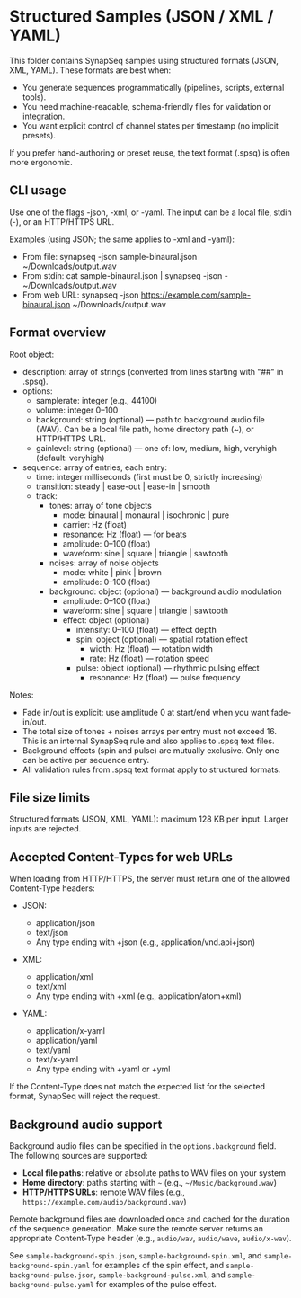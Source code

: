 # Structured Samples (JSON / XML / YAML)

This folder contains SynapSeq samples using structured formats (JSON, XML, YAML). These formats are best when:

- You generate sequences programmatically (pipelines, scripts, external tools).
- You need machine-readable, schema-friendly files for validation or integration.
- You want explicit control of channel states per timestamp (no implicit presets).

If you prefer hand-authoring or preset reuse, the text format (.spsq) is often more ergonomic.

## CLI usage

Use one of the flags -json, -xml, or -yaml. The input can be a local file, stdin (-), or an HTTP/HTTPS URL.

Examples (using JSON; the same applies to -xml and -yaml):

- From file:
  synapseq -json sample-binaural.json ~/Downloads/output.wav
- From stdin:
  cat sample-binaural.json | synapseq -json - ~/Downloads/output.wav
- From web URL:
  synapseq -json https://example.com/sample-binaural.json ~/Downloads/output.wav

## Format overview

Root object:

- description: array of strings (converted from lines starting with "##" in .spsq).
- options:
  - samplerate: integer (e.g., 44100)
  - volume: integer 0–100
  - background: string (optional) — path to background audio file (WAV). Can be a local file path, home directory path (~), or HTTP/HTTPS URL.
  - gainlevel: string (optional) — one of: low, medium, high, veryhigh (default: veryhigh)
- sequence: array of entries, each entry:
  - time: integer milliseconds (first must be 0, strictly increasing)
  - transition: steady | ease-out | ease-in | smooth
  - track:
    - tones: array of tone objects
      - mode: binaural | monaural | isochronic | pure
      - carrier: Hz (float)
      - resonance: Hz (float) — for beats
      - amplitude: 0–100 (float)
      - waveform: sine | square | triangle | sawtooth
    - noises: array of noise objects
      - mode: white | pink | brown
      - amplitude: 0–100 (float)
    - background: object (optional) — background audio modulation
      - amplitude: 0–100 (float)
      - waveform: sine | square | triangle | sawtooth
      - effect: object (optional)
        - intensity: 0–100 (float) — effect depth
        - spin: object (optional) — spatial rotation effect
          - width: Hz (float) — rotation width
          - rate: Hz (float) — rotation speed
        - pulse: object (optional) — rhythmic pulsing effect
          - resonance: Hz (float) — pulse frequency

Notes:

- Fade in/out is explicit: use amplitude 0 at start/end when you want fade-in/out.
- The total size of tones + noises arrays per entry must not exceed 16. This is an internal SynapSeq rule and also applies to .spsq text files.
- Background effects (spin and pulse) are mutually exclusive. Only one can be active per sequence entry.
- All validation rules from .spsq text format apply to structured formats.

## File size limits

Structured formats (JSON, XML, YAML): maximum 128 KB per input. Larger inputs are rejected.

## Accepted Content-Types for web URLs

When loading from HTTP/HTTPS, the server must return one of the allowed Content-Type headers:

- JSON:

  - application/json
  - text/json
  - Any type ending with +json (e.g., application/vnd.api+json)

- XML:

  - application/xml
  - text/xml
  - Any type ending with +xml (e.g., application/atom+xml)

- YAML:
  - application/x-yaml
  - application/yaml
  - text/yaml
  - text/x-yaml
  - Any type ending with +yaml or +yml

If the Content-Type does not match the expected list for the selected format, SynapSeq will reject the request.

## Background audio support

Background audio files can be specified in the `options.background` field. The following sources are supported:

- **Local file paths**: relative or absolute paths to WAV files on your system
- **Home directory**: paths starting with `~` (e.g., `~/Music/background.wav`)
- **HTTP/HTTPS URLs**: remote WAV files (e.g., `https://example.com/audio/background.wav`)

Remote background files are downloaded once and cached for the duration of the sequence generation. Make sure the remote server returns an appropriate Content-Type header (e.g., `audio/wav`, `audio/wave`, `audio/x-wav`).

See `sample-background-spin.json`, `sample-background-spin.xml`, and `sample-background-spin.yaml` for examples of the spin effect, and `sample-background-pulse.json`, `sample-background-pulse.xml`, and `sample-background-pulse.yaml` for examples of the pulse effect.
